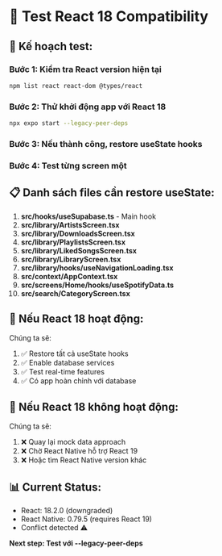 # 🧪 Test React 18 Compatibility

## 🎯 **Kế hoạch test:**

### **Bước 1: Kiểm tra React version hiện tại**
```bash
npm list react react-dom @types/react
```

### **Bước 2: Thử khởi động app với React 18**
```bash
npx expo start --legacy-peer-deps
```

### **Bước 3: Nếu thành công, restore useState hooks**

### **Bước 4: Test từng screen một**

## 📋 **Danh sách files cần restore useState:**

1. **src/hooks/useSupabase.ts** - Main hook
2. **src/library/ArtistsScreen.tsx** 
3. **src/library/DownloadsScreen.tsx**
4. **src/library/PlaylistsScreen.tsx** 
5. **src/library/LikedSongsScreen.tsx**
6. **src/library/LibraryScreen.tsx**
7. **src/library/hooks/useNavigationLoading.tsx**
8. **src/context/AppContext.tsx**
9. **src/screens/Home/hooks/useSpotifyData.ts**
10. **src/search/CategoryScreen.tsx**

## 🔧 **Nếu React 18 hoạt động:**

Chúng ta sẽ:
1. ✅ Restore tất cả useState hooks
2. ✅ Enable database services  
3. ✅ Test real-time features
4. ✅ Có app hoàn chỉnh với database

## 🚨 **Nếu React 18 không hoạt động:**

Chúng ta sẽ:
1. ❌ Quay lại mock data approach
2. ❌ Chờ React Native hỗ trợ React 19
3. ❌ Hoặc tìm React Native version khác

## 📊 **Current Status:**
- React: 18.2.0 (downgraded)
- React Native: 0.79.5 (requires React 19)
- Conflict detected ⚠️

**Next step: Test với --legacy-peer-deps**
